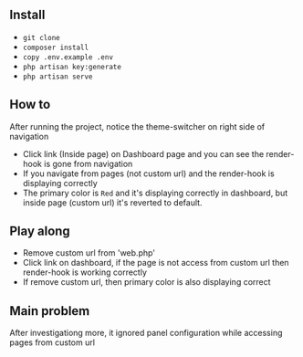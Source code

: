 ## Install

- `git clone`
- `composer install`
- `copy .env.example .env`
- `php artisan key:generate`
- `php artisan serve`

## How to

After running the project, notice the theme-switcher on right side of navigation
- Click link (Inside page) on Dashboard page and you can see the render-hook is gone from navigation
- If you navigate from pages (not custom url) and the render-hook is displaying correctly
- The primary color is `Red` and it's displaying correctly in dashboard, but inside page (custom url) it's reverted to default.

## Play along

- Remove custom url from 'web.php'
- Click link on dashboard, if the page is not access from custom url then render-hook is working correctly
- If remove custom url, then primary color is also displaying correct

## Main problem

After investigationg more, it ignored panel configuration while accessing pages from custom url
